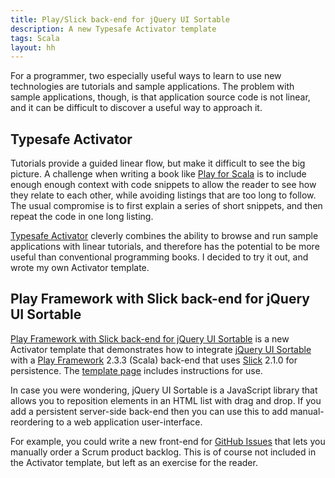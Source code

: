 ```yaml
---
title: Play/Slick back-end for jQuery UI Sortable
description: A new Typesafe Activator template
tags: Scala
layout: hh
---
```


For a programmer, two especially useful ways to learn to use new technologies are tutorials and sample applications. The problem with sample applications, though, is that application source code is not linear, and it can be difficult to discover a useful way to approach it.

## Typesafe Activator

Tutorials provide a guided linear flow, but make it difficult to see the big picture. A challenge when writing a book like [Play for Scala](http://bit.ly/playscala2p) is to include enough enough context with code snippets to allow the reader to see how they relate to each other, while avoiding listings that are too long to follow. The usual compromise is to first explain a series of short snippets, and then repeat the code in one long listing.

[Typesafe Activator](https://typesafe.com/activator) cleverly combines the ability to browse and run sample applications with linear tutorials, and therefore has the potential to be more useful than conventional programming books. I decided to try it out, and wrote my own Activator template.

## Play Framework with Slick back-end for jQuery UI Sortable

[Play Framework with Slick back-end for jQuery UI Sortable](https://typesafe.com/activator/template/slick-sortable) is a new Activator template that demonstrates how to integrate [jQuery UI Sortable](http://jqueryui.com/sortable/) with a [Play Framework](http://playframework.com/) 2.3.3 (Scala) back-end that uses [Slick](http://slick.typesafe.com/) 2.1.0 for persistence. The [template page](https://typesafe.com/activator/template/slick-sortable) includes instructions for use.

In case you were wondering, jQuery UI Sortable is a JavaScript library that allows you to reposition elements in an HTML list with drag and drop. If you add a persistent server-side back-end then you can use this to add manual-reordering to a web application user-interface.

For example, you could write a new front-end for [GitHub Issues](https://github.com/features#issues) that lets you manually order a Scrum product backlog. This is of course not included in the Activator template, but left as an exercise for the reader.
